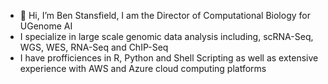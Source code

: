 - 👋 Hi, I’m Ben Stansfield, I am the Director of Computational Biology for UGenome AI
- I specialize in large scale genomic data analysis including, scRNA-Seq, WGS, WES, RNA-Seq and ChIP-Seq
- I have profficiences in R, Python and Shell Scripting as well as extensive experience with AWS and Azure cloud computing platforms

<!---
b-stansfield97/b-stansfield97 is a ✨ special ✨ repository because its `README.md` (this file) appears on your GitHub profile.
You can click the Preview link to take a look at your changes.
--->
